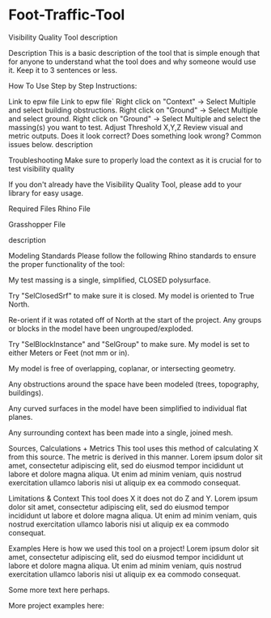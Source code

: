# Foot-Traffic-Tool

Visibility Quality Tool
description

Description
This is a basic description of the tool that is simple enough that for anyone to understand what the tool does and why someone would use it. Keep it to 3 sentences or less.

How To Use
Step by Step Instructions:

Link to epw file
Link to epw file`
Right click on "Context" -> Select Multiple and select building obstructions.
Right click on "Ground" -> Select Multiple and select ground.
Right click on "Ground" -> Select Multiple and select the massing(s) you want to test.
Adjust Threshold X,Y,Z
Review visual and metric outputs. Does it look correct? Does something look wrong? Common issues below.
description

Troubleshooting
Make sure to properly load the context as it is crucial for to test visibility quality

If you don't already have the Visibility Quality Tool, please add to your library for easy usage.

Required Files
Rhino File

Grasshopper File

description


Modeling Standards
Please follow the following Rhino standards to ensure the proper functionality of the tool:

My test massing is a single, simplified, CLOSED polysurface.

Try "SelClosedSrf" to make sure it is closed.
My model is oriented to True North.

Re-orient if it was rotated off of North at the start of the project.
Any groups or blocks in the model have been ungrouped/exploded.

Try "SelBlockInstance" and "SelGroup" to make sure.
My model is set to either Meters or Feet (not mm or in).

My model is free of overlapping, coplanar, or intersecting geometry.

Any obstructions around the space have been modeled (trees, topography, buildings).

Any curved surfaces in the model have been simplified to individual flat planes.

Any surrounding context has been made into a single, joined mesh.

Sources, Calculations + Metrics
This tool uses this method of calculating X from this source. The metric is derived in this manner. Lorem ipsum dolor sit amet, consectetur adipiscing elit, sed do eiusmod tempor incididunt ut labore et dolore magna aliqua. Ut enim ad minim veniam, quis nostrud exercitation ullamco laboris nisi ut aliquip ex ea commodo consequat.

Limitations & Context
This tool does X it does not do Z and Y. Lorem ipsum dolor sit amet, consectetur adipiscing elit, sed do eiusmod tempor incididunt ut labore et dolore magna aliqua. Ut enim ad minim veniam, quis nostrud exercitation ullamco laboris nisi ut aliquip ex ea commodo consequat.

Examples
Here is how we used this tool on a project! Lorem ipsum dolor sit amet, consectetur adipiscing elit, sed do eiusmod tempor incididunt ut labore et dolore magna aliqua. Ut enim ad minim veniam, quis nostrud exercitation ullamco laboris nisi ut aliquip ex ea commodo consequat.

Some more text here perhaps.

More project examples here:
